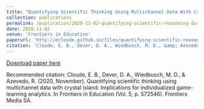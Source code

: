 ```yaml
---
title: "Quantifying Scientific Thinking Using Multichannel Data With Crystal Island: Implications for Individualized Game-Learning Analytics"
collection: publications
permalink: /publication/2020-11-02-quantifying-scientific-reasoning-during-game-based-learning
date: 2020-11-02
venue: 'Frontiers in Education'
paperurl: 'http://ecloude.github.io/files/quantifying-scientific-reasoning-during-game-based-learning.pdf'
citation: 'Cloude, E. B., Dever, D. A., Wiedbusch, M. D., &amp; Azevedo, R. (2020, November). Quantifying scientific thinking using multichannel data with crystal island: Implications for individualized game-learning analytics. In Frontiers in Education (Vol. 5, p. 572546). Frontiers Media SA.'
---
```

[Download paper here](http://ecloude.github.io/files/quantifying-scientific-reasoning-during-game-based-learning.pdf)

Recommended citation: Cloude, E. B., Dever, D. A., Wiedbusch, M. D., & Azevedo, R. (2020, November). Quantifying scientific thinking using multichannel data with crystal island: Implications for individualized game-learning analytics. In Frontiers in Education (Vol. 5, p. 572546). Frontiers Media SA.